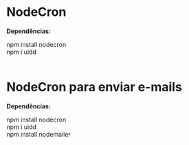 # NodeCron

<strong>Dependências:<br/></strong>

npm install nodecron<br/>
npm i uidd<br/><br/>

# NodeCron para enviar e-mails<br/>

<strong>Dependências:<br/></strong>

npm install nodecron<br/>
npm i uidd<br/>
npm install nodemailer


